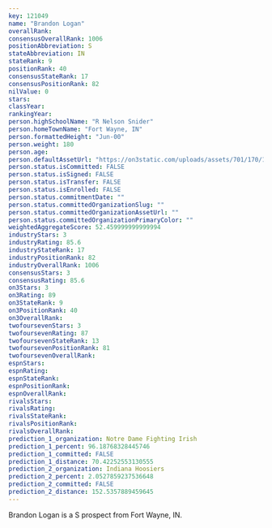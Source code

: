```yaml
---
key: 121049
name: "Brandon Logan"
overallRank: 
consensusOverallRank: 1006
positionAbbreviation: S
stateAbbreviation: IN
stateRank: 9
positionRank: 40
consensusStateRank: 17
consensusPositionRank: 82
nilValue: 0
stars: 
classYear: 
rankingYear: 
person.highSchoolName: "R Nelson Snider"
person.homeTownName: "Fort Wayne, IN"
person.formattedHeight: "Jun-00"
person.weight: 180
person.age: 
person.defaultAssetUrl: "https://on3static.com/uploads/assets/701/170/170701.png"
person.status.isCommitted: FALSE
person.status.isSigned: FALSE
person.status.isTransfer: FALSE
person.status.isEnrolled: FALSE
person.status.commitmentDate: ""
person.status.committedOrganizationSlug: ""
person.status.committedOrganizationAssetUrl: ""
person.status.committedOrganizationPrimaryColor: ""
weightedAggregateScore: 52.459999999999994
industryStars: 3
industryRating: 85.6
industryStateRank: 17
industryPositionRank: 82
industryOverallRank: 1006
consensusStars: 3
consensusRating: 85.6
on3Stars: 3
on3Rating: 89
on3StateRank: 9
on3PositionRank: 40
on3OverallRank: 
twofoursevenStars: 3
twofoursevenRating: 87
twofoursevenStateRank: 13
twofoursevenPositionRank: 81
twofoursevenOverallRank: 
espnStars: 
espnRating: 
espnStateRank: 
espnPositionRank: 
espnOverallRank: 
rivalsStars: 
rivalsRating: 
rivalsStateRank: 
rivalsPositionRank: 
rivalsOverallRank: 
prediction_1_organization: Notre Dame Fighting Irish
prediction_1_percent: 96.18768328445746
prediction_1_committed: FALSE
prediction_1_distance: 70.42252553130555
prediction_2_organization: Indiana Hoosiers
prediction_2_percent: 2.0527859237536648
prediction_2_committed: FALSE
prediction_2_distance: 152.5357889459645
---
```

Brandon Logan is a S prospect from Fort Wayne, IN.